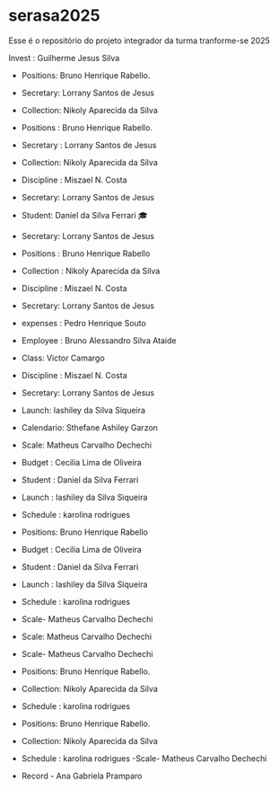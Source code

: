 # serasa2025
Esse é o repositório do projeto integrador da turma tranforme-se 2025 


Invest : Guilherme Jesus Silva


- Positions: Bruno Henrique Rabello.
- Secretary: Lorrany Santos de Jesus 
- Collection: Nikoly Aparecida da Silva
- Positions : Bruno Henrique Rabello.
- Secretary : Lorrany Santos de Jesus 
- Collection: Nikoly Aparecida da Silva
- Discipline : Miszael N. Costa
- Secretary: Lorrany Santos de Jesus 
- Student: Daniel da Silva Ferrari 🎓

- Secretary: Lorrany Santos de Jesus 
- Positions : Bruno Henrique Rabello
- Collection : Nikoly Aparecida da Silva
- Discipline : Miszael N. Costa
- Secretary: Lorrany Santos de Jesus 
- expenses : Pedro Henrique Souto
- Employee : Bruno Alessandro Silva Ataide 
- Class: Victor Camargo
- Discipline : Miszael N. Costa
- Secretary: Lorrany Santos de Jesus 
- Launch: Iashiley da Silva Siqueira
- Calendario: Sthefane Ashiley Garzon
- Scale: Matheus Carvalho Dechechi
- Budget : Cecilia Lima de Oliveira
- Student : Daniel da Silva Ferrari
- Launch : Iashiley da Silva Siqueira
- Schedule : karolina rodrigues 
- Positions: Bruno Henrique Rabello
- Budget : Cecilia Lima de Oliveira
- Student : Daniel da Silva Ferrari
- Launch : Iashiley da Silva Siqueira
- Schedule : karolina rodrigues 
- Scale- Matheus Carvalho Dechechi
- Scale: Matheus Carvalho Dechechi
- Scale- Matheus Carvalho Dechechi
- Positions: Bruno Henrique Rabello.
- Collection: Nikoly Aparecida da Silva
- Schedule : karolina rodrigues 
- Positions: Bruno Henrique Rabello.
- Collection: Nikoly Aparecida da Silva
- Schedule : karolina rodrigues 
-Scale- Matheus Carvalho Dechechi
- Record - Ana Gabriela Pramparo
